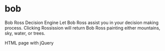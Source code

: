 # bob
Bob Ross Decision Engine
Let Bob Ross assist you in your decision making process. Clicking Rossission will return Bob Ross painting either mountains, sky, water, or trees.

HTML page with jQuery
